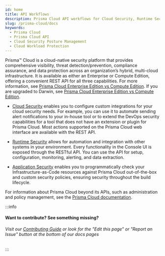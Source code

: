 ```yaml
---
id: home
title: API Workflows
description: Prisma Cloud API workflows for Cloud Security, Runtime Security, and Application Security
slug: /prisma-cloud/docs
keywords:
  - Prisma Cloud
  - Prisma Cloud API
  - Cloud Security Posture Management
  - Cloud Workload Protection
---
```


Prisma™ Cloud is a cloud-native security platform that provides comprehensive visibility, threat detection/prevention, compliance assurance, and data protection across an organization’s hybrid, multi-cloud infrastructure. It is available as either an Enterprise or Compute Edition, offering a convenient REST API for all three capabilities. For more information, see [Prisma Cloud Enterprise Edition vs Compute Edition](https://docs.prismacloud.io/en/classic/compute-admin-guide/welcome/pcee-vs-pcce). If you are upgraded to Darwin, see [Prisma Cloud Enterprise Edition vs Compute Edition](https://docs.prismacloud.io/en/enterprise-edition/content-collections/runtime-security/pcee-vs-pcce). 

- [Cloud Security](/prisma-cloud/api/cspm) enables you to configure custom integrations for your cloud security needs. For example, you can use it to automate sending alert notifications to your in-house tool or to extend the DevOps security capabilities for a tool that does not have an extension or plugin for Prisma Cloud. Most actions supported on the Prisma Cloud web interface are available with the REST API.

- [Runtime Security](/prisma-cloud/api/cwpp) allows for automation and integration with other systems in your environment. Every functionality in the Console UI is exposed through the RESTful API. You can use the API for setup, configuration, monitoring, alerting, and data extraction.

- [Application Security](/prisma-cloud/api/code/) enables you to programmatically check your Infrastructure-as-Code resources against Prisma Cloud out-of-the-box and custom security policies, ensuring security throughout the build lifecycle.

For information about Prisma Cloud beyond its APIs, such as administration and policy management,
see the [Prisma Cloud documentation](https://docs.prismacloud.io/en).

:::info

#### Want to contribute? See something missing?

###### Visit our [Contributing Guide](/contributing) or look for the "Edit this page" or "Report an Issue" button at the bottom of our docs pages

:::
